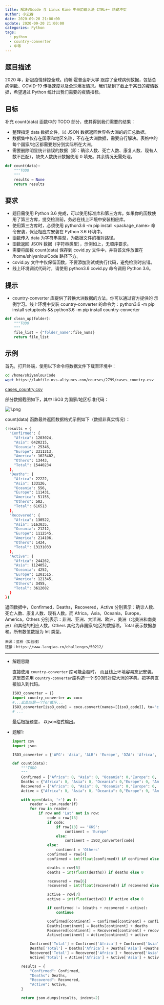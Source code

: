 ```yaml
---
title: 解决VScode 与 Linux Rime 中州韵输入法 CTRL+~ 热键冲突
author: 小云吞
date: 2020-09-20 21:00:00
update: 2020-09-20 21:00:00
categories: Python
tags: 
  - python
  - country-converter
  - 中等
---
```


## 题目描述

2020 年，新冠疫情肆掠全球。约翰·霍普金斯大学 跟踪了全球病例数据，包括总病例数、COVID-19 传播速度以及全球爆发情况。我们拿到了截止于某日的疫情数据，希望通过 Python 统计出我们需要的疫情指标。

## 目标

补充 count(data) 函数中的 TODO 部分，使其得到我们需要的结果：

- 整理指定 data 数据文件，以 JSON 数据返回世界各大洲的的汇总数据。
- 数据集中仅存在国家和地区名称，不存在大洲数据，需要自行解决。表格中的每个国家/地区都需要划分到实际所在大洲。
- 需要删除明显统计错误的数据（即：确诊人数、死亡人数、康复人数、现有人数不匹配），缺失人数统计数据使用 0 填充。其余情况无需处理。

```python
def count(data):
    """TODO
    """
    results = None
    return results
```

## 要求

- 题目需使用 Python 3.6 完成，可以使用标准库和第三方库。如果你的函数使用了第三方库，提交检测前，务必在线上环境中安装相应库。
- 使用第三方库时，必须使用 python3.6 -m pip install <package_name> 命令安装，保证相应库安装在 Python 3.6 环境中。
- 函数传入 data 为字符串类型，为数据文件的相对路径。
- 函数返回 JSON 数据（字符串类型），示例如上，无顺序要求。
- 需要将函数 count(data) 保存到 covid.py 文件中，并将该文件放置在 /home/shiyanlou/Code 路径下方。
- covid.py 文件中仅保留函数，不要添加测试或执行代码，避免检测时出错。
- 线上环境调试代码时，请使用 python3.6 covid.py 命令调用 Python 3.6。

## 提示

- country-converter 库提供了转换大洲数据的方法，你可以通过官方提供的 示例学习。线上环境中安装 country-converter 的命令为：python3.6 -m pip install setuptools && python3.6 -m pip install country-converter

```python
def clean_up(folder):
    """TODO
    """
    file_list = {"folder_name":file_nums}
    return file_list
```

## 示例

首先，打开终端，使用以下命令将数据文件下载至环境中：

```bash
cd /home/shiyanlou/Code
wget https://labfile.oss.aliyuncs.com/courses/2799/cases_country.csv
```
[cases_country.csv](cases_country.csv)

部分数据截图如下，其中 ISO3 为国家/地区标准代码：

![1.png](1.png)

count(data) 函数最终返回数据格式示例如下（数据非真实情况）：


```bash
(results = {
  "Confirmed": {
    "Africa": 1203024,
    "Asia": 6420215,
    "Oceania": 25346,
    "Europe": 3311213,
    "America": 1023402,
    "Others": 13443,
    "Total": 15440234
  },
  "Deaths": {
    "Africa": 22222,
    "Asia": 133126,
    "Oceania": 556,
    "Europe": 111431,
    "America": 51155,
    "Others": 502,
    "Total": 616513
  },
  "Recovered": {
    "Africa": 130522,
    "Asia": 5163035,
    "Oceania": 21212,
    "Europe": 1112545,
    "America": 214106,
    "Others": 1424,
    "Total": 13131033
  },
  "Active": {
    "Africa": 244262,
    "Asia": 1124052,
    "Oceania": 4252,
    "Europe": 1201515,
    "America": 121345,
    "Others": 3455,
    "Total": 3612602
  }
})
```

返回数据中，Confirmed，Deaths，Recovered，Active 分别表示：确诊人数、死亡人数、康复人数、现有人数。而 Africa，Asia，Oceania，Europe，America，Others 分别表示：非洲、亚洲、大洋洲、欧洲、美洲（北美洲和南美洲）和其他的相应人数，Others 其他为非国家/地区的数据项。Total 表示数据总和。所有数值数据为 Int 类型。


    来源：蓝桥（实验楼）
    链接：https://www.lanqiao.cn/challenges/50212/
    

---

- 解题思路
    
    直接使用 `country-converter` 库可能会超时， 而且线上环境容易忘记安装。 这里首先用 `country-converter`库构造一个ISO3码对应大洲的字典。把字典直接加入到代码。

    ```python
    ISO3_converter = {}
    import country_converter as coco
    #...此处应是一个for循环...
    ISO3_converter[iso3_code] = coco.convert(names=[[iso3_code]], to='converter')
    # ...
    ```

    最后根据题意， 以json格式输出。

- 题解1:

    ```python
    import csv
    import json

    ISO3_converter = {'AFG': 'Asia', 'ALB': 'Europe', 'DZA': 'Africa', 'AND': 'Europe', 'AGO': 'Africa', 'ATG': 'America', 'ARG': 'America', 'ARM': 'Asia', 'AUS': 'Oceania', 'AUT': 'Europe', 'AZE': 'Asia', 'BHS': 'America', 'BHR': 'Asia', 'BGD': 'Asia', 'BRB': 'America', 'BLR': 'Europe', 'BEL': 'Europe', 'BLZ': 'America', 'BEN': 'Africa', 'BTN': 'Asia', 'BOL': 'America', 'BIH': 'Europe', 'BWA': 'Africa', 'BRA': 'America', 'BRN': 'Asia', 'BGR': 'Europe', 'BFA': 'Africa', 'MMR': 'Asia', 'BDI': 'Africa', 'CPV': 'Africa', 'KHM': 'Asia', 'CMR': 'Africa', 'CAN': 'America', 'CAF': 'Africa', 'TCD': 'Africa', 'CHL': 'America', 'CHN': 'Asia', 'COL': 'America', 'COM': 'Africa', 'COG': 'Africa', 'COD': 'Africa', 'CRI': 'America', 'CIV': 'Africa', 'HRV': 'Europe', 'CUB': 'America', 'CYP': 'Asia', 'CZE': 'Europe', 'DNK': 'Europe', 'DJI': 'Africa', 'DMA': 'America', 'DOM': 'America', 'ECU': 'America', 'EGY': 'Africa', 'SLV': 'America', 'GNQ': 'Africa', 'ERI': 'Africa', 'EST': 'Europe', 'SWZ': 'Africa', 'ETH': 'Africa', 'FJI': 'Oceania', 'FIN': 'Europe', 'FRA': 'Europe', 'GAB': 'Africa', 'GMB': 'Africa', 'GEO': 'Asia', 'DEU': 'Europe', 'GHA': 'Africa', 'GRC': 'Europe', 'GRD': 'America', 'GTM': 'America', 'GIN': 'Africa', 'GNB': 'Africa', 'GUY': 'America', 'HTI': 'America', 'VAT': 'Europe', 'HND': 'America', 'HUN': 'Europe', 'ISL': 'Europe', 'IND': 'Asia', 'IDN': 'Asia', 'IRN': 'Asia', 'IRQ': 'Asia', 'IRL': 'Europe', 'ISR': 'Asia', 'ITA': 'Europe', 'JAM': 'America', 'JPN': 'Asia', 'JOR': 'Asia', 'KAZ': 'Asia', 'KEN': 'Africa', 'KOR': 'Asia', 'KWT': 'Asia', 'KGZ': 'Asia', 'LAO': 'Asia', 'LVA': 'Europe', 'LBN': 'Asia', 'LSO': 'Africa', 'LBR': 'Africa', 'LBY': 'Africa', 'LIE': 'Europe', 'LTU': 'Europe', 'LUX': 'Europe', 'MDG': 'Africa', 'MWI': 'Africa', 'MYS': 'Asia', 'MDV': 'Asia', 'MLI': 'Africa', 'MLT': 'Europe', 'MRT': 'Africa', 'MUS': 'Africa', 'MEX': 'America', 'MDA': 'Europe', 'MCO': 'Europe', 'MNG': 'Asia', 'MNE': 'Europe', 'MAR': 'Africa', 'MOZ': 'Africa', 'NAM': 'Africa', 'NPL': 'Asia', 'NLD': 'Europe', 'NZL': 'Oceania', 'NIC': 'America', 'NER': 'Africa', 'NGA': 'Africa', 'MKD': 'Europe', 'NOR': 'Europe', 'OMN': 'Asia', 'PAK': 'Asia', 'PAN': 'America', 'PNG': 'Oceania', 'PRY': 'America', 'PER': 'America', 'PHL': 'Asia', 'POL': 'Europe', 'PRT': 'Europe', 'QAT': 'Asia', 'ROU': 'Europe', 'RUS': 'Europe', 'RWA': 'Africa', 'KNA': 'America', 'LCA': 'America', 'VCT': 'America', 'SMR': 'Europe', 'STP': 'Africa', 'SAU': 'Asia', 'SEN': 'Africa', 'SRB': 'Europe', 'SYC': 'Africa', 'SLE': 'Africa', 'SGP': 'Asia', 'SVK': 'Europe', 'SVN': 'Europe', 'SOM': 'Africa', 'ZAF': 'Africa', 'SSD': 'Africa', 'ESP': 'Europe', 'LKA': 'Asia', 'SDN': 'Africa', 'SUR': 'America', 'SWE': 'Europe', 'CHE': 'Europe', 'SYR': 'Asia', 'TWN': 'Asia', 'TJK': 'Asia', 'TZA': 'Africa', 'THA': 'Asia', 'TLS': 'Asia', 'TGO': 'Africa', 'TTO': 'America', 'TUN': 'Africa', 'TUR': 'Asia', 'USA': 'America', 'UGA': 'Africa', 'UKR': 'Europe', 'ARE': 'Asia', 'GBR': 'Europe', 'URY': 'America', 'UZB': 'Asia', 'VEN': 'America', 'VNM': 'Asia', 'PSE': 'Asia', 'ESH': 'Africa', 'YEM': 'Asia', 'ZMB': 'Africa', 'ZWE': 'Africa'}

    def count(data):
        """TODO
        """
        Confirmed = {"Africa": 0, "Asia": 0, "Oceania": 0,"Europe": 0, "America": 0, "Others": 0, "Total": 0}
        Deaths = {"Africa": 0, "Asia": 0, "Oceania": 0,"Europe": 0, "America": 0, "Others": 0, "Total": 0}
        Recovered = {"Africa": 0, "Asia": 0, "Oceania": 0,"Europe": 0, "America": 0, "Others": 0, "Total": 0}
        Active = {"Africa": 0, "Asia": 0, "Oceania": 0,"Europe": 0, "America": 0, "Others": 0, "Total": 0}

        with open(data, 'r') as f:
            reader = csv.reader(f)
            for row in reader:
                if row and 'Lat' not in row:
                    code = row[13]
                    if code:
                        if row[13] == 'XKS':
                            continent = 'Europe'
                        else:
                            continent = ISO3_converter[code]
                    else:
                        continent = 'Others'
                    confirmed = row[4]
                    confirmed = int(float(confirmed)) if confirmed else 0

                    deaths = row[5]
                    deaths = int(float(deaths)) if deaths else 0

                    recovered = row[6]
                    recovered = int(float(recovered)) if recovered else 0

                    active = row[7]
                    active = int(float(active)) if active else 0

                    if confirmed != (deaths + recovered + active):
                        continue

                    Confirmed[continent] = Confirmed[continent] + confirmed
                    Deaths[continent] = Deaths[continent] + deaths
                    Recovered[continent] = Recovered[continent] + recovered
                    Active[continent] = Active[continent] + active

            Confirmed['Total'] = Confirmed['Africa'] + Confirmed['Asia'] + Confirmed['Oceania'] + Confirmed['Europe'] + Confirmed['America'] + Confirmed['Others']
            Deaths['Total'] = Deaths['Africa'] + Deaths['Asia'] +Deaths['Oceania'] +Deaths['Europe'] + Deaths['America'] + Deaths['Others']
            Recovered['Total'] = Recovered['Africa'] + Recovered['Asia'] + Recovered['Oceania'] + Recovered['Europe'] + Recovered['America'] + Recovered['Others']
            Active['Total'] = Active['Africa'] + Active['Asia'] + Active['Oceania'] + Active['Europe'] + Active['America'] + Active['Others']

        results = {
            "Confirmed": Confirmed,
            "Deaths": Deaths,
            "Recovered": Recovered,
            "Active": Active,
        }

        return json.dumps(results, indent=2)

    
    ```
